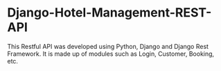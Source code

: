 # Django-Hotel-Management-REST-API
This Restful API was developed using Python, Django and Django Rest Framework. It is made up of modules such as Login, Customer, Booking, etc.
